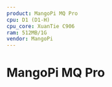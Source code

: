 ```yaml
---
product: MangoPi MQ Pro
cpu: D1 (D1-H)
cpu_core: XuanTie C906
ram: 512MB/1G
vendor: MangoPi
---
```


# MangoPi MQ Pro

